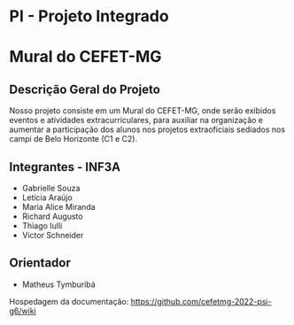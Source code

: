# PI - Projeto Integrado
# Mural do CEFET-MG

## Descrição Geral do Projeto
Nosso projeto consiste em um Mural do CEFET-MG, onde serão exibidos eventos e atividades extracurriculares, para auxiliar na organização e aumentar a participação dos alunos nos projetos extraoficiais sediados nos campi de Belo Horizonte (C1 e C2).

## Integrantes - INF3A
* Gabrielle Souza
* Letícia Araújo
* Maria Alice Miranda
* Richard Augusto
* Thiago Iulli
* Victor Schneider

## Orientador
* Matheus Tymburibá

Hospedagem da documentação: https://github.com/cefetmg-2022-psi-g6/wiki
